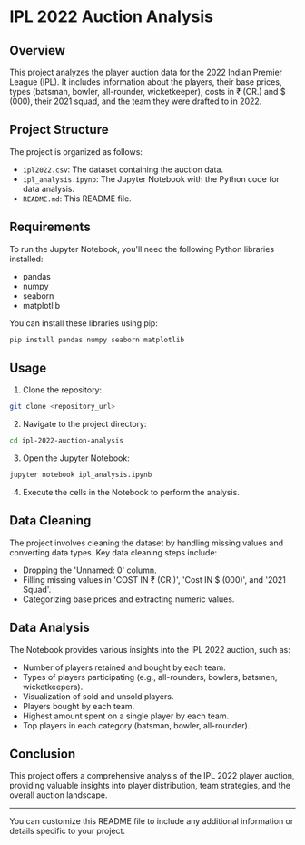 

# IPL 2022 Auction Analysis

## Overview

This project analyzes the player auction data for the 2022 Indian Premier League (IPL). It includes information about the players, their base prices, types (batsman, bowler, all-rounder, wicketkeeper), costs in ₹ (CR.) and $ (000), their 2021 squad, and the team they were drafted to in 2022.

## Project Structure

The project is organized as follows:

- `ipl2022.csv`: The dataset containing the auction data.
- `ipl_analysis.ipynb`: The Jupyter Notebook with the Python code for data analysis.
- `README.md`: This README file.

## Requirements

To run the Jupyter Notebook, you'll need the following Python libraries installed:

- pandas
- numpy
- seaborn
- matplotlib

You can install these libraries using pip:

```bash
pip install pandas numpy seaborn matplotlib
```

## Usage

1. Clone the repository:

```bash
git clone <repository_url>
```

2. Navigate to the project directory:

```bash
cd ipl-2022-auction-analysis
```

3. Open the Jupyter Notebook:

```bash
jupyter notebook ipl_analysis.ipynb
```

4. Execute the cells in the Notebook to perform the analysis.

## Data Cleaning

The project involves cleaning the dataset by handling missing values and converting data types. Key data cleaning steps include:

- Dropping the 'Unnamed: 0' column.
- Filling missing values in 'COST IN ₹ (CR.)', 'Cost IN $ (000)', and '2021 Squad'.
- Categorizing base prices and extracting numeric values.

## Data Analysis

The Notebook provides various insights into the IPL 2022 auction, such as:

- Number of players retained and bought by each team.
- Types of players participating (e.g., all-rounders, bowlers, batsmen, wicketkeepers).
- Visualization of sold and unsold players.
- Players bought by each team.
- Highest amount spent on a single player by each team.
- Top players in each category (batsman, bowler, all-rounder).

## Conclusion

This project offers a comprehensive analysis of the IPL 2022 player auction, providing valuable insights into player distribution, team strategies, and the overall auction landscape.

---

You can customize this README file to include any additional information or details specific to your project.
